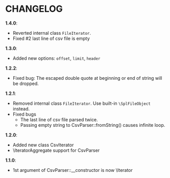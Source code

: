 CHANGELOG
=========

**1.4.0**:

* Reverted internal class `FileIterator`.
* Fixed #2 last line of csv file is empty

**1.3.0**:

* Added new options: `offset`, `limit`, `header`

**1.2.2**:

* Fixed bug: The escaped double quote at beginning or end of string will be dropped.

**1.2.1**:

* Removed internal class `FileIterator`. Use built-in `\SplFileObject` instead.
* Fixed bugs
    * The last line of csv file parsed twice.
    * Passing empty string to CsvParser::fromString() causes infinite loop.

**1.2.0**:

* Added new class CsvIterator
* \IteratorAggregate support for CsvParser

**1.1.0**:

* 1st argument of CsvParser::__constructor is now \Iterator